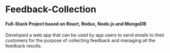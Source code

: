 # Feedback-Collection
#### Full-Stack Project based on React, Redux, Node.js and MongoDB
Developed a web app that can be used by app users to send emails to their customers for the purpose of collecting
feedback and managing all the feedback results.
